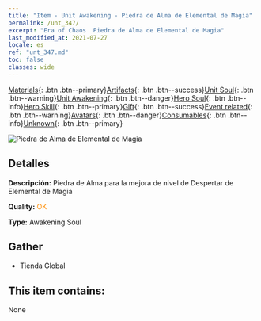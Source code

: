 ```yaml
---
title: "Item - Unit Awakening - Piedra de Alma de Elemental de Magia"
permalink: /unt_347/
excerpt: "Era of Chaos  Piedra de Alma de Elemental de Magia"
last_modified_at: 2021-07-27
locale: es
ref: "unt_347.md"
toc: false
classes: wide
---
```

 [Materials](/ItemsES/){: .btn .btn--primary}[Artifacts](/ItemsES/Artifacts/){: .btn .btn--success}[Unit Soul](/ItemsES/UnitSoul/){: .btn .btn--warning}[Unit Awakening](/ItemsES/UnitAwakening/){: .btn .btn--danger}[Hero Soul](/ItemsES/HeroSoul/){: .btn .btn--info}[Hero Skill](/ItemsES/HeroSkill/){: .btn .btn--primary}[Gift](/ItemsES/Gift/){: .btn .btn--success}[Event related](/ItemsES/Events/){: .btn .btn--warning}[Avatars](/ItemsES/Avatars/){: .btn .btn--danger}[Consumables](/ItemsES/Consumables/){: .btn .btn--info}[Unknown](/ItemsES/Unknown/){: .btn .btn--primary}

 ![Piedra de Alma de Elemental de Magia](/images/u/tia_jingshenyuansu.jpg)

## Detalles
 **Descripción:** Piedra de Alma para la mejora de nivel de Despertar de Elemental de Magia

 **Quality:** <span style="color: #FF8C00">OK</span>

 **Type:** Awakening Soul

## Gather

*    Tienda Global 

## This item contains:

  None

